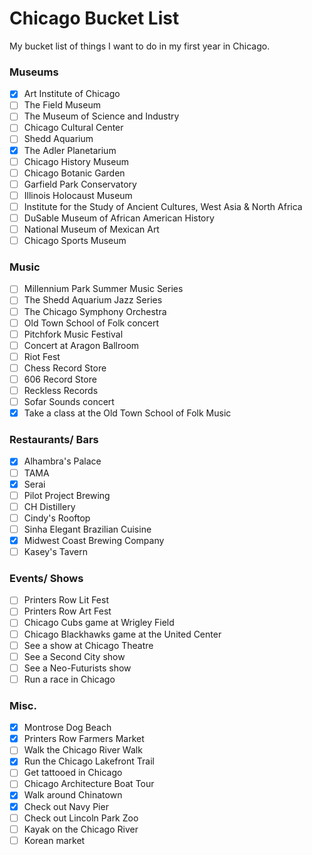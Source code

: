 # Chicago Bucket List
My bucket list of things I want to do in my first year in Chicago. 

### Museums
- [X] Art Institute of Chicago  
- [ ] The Field Museum  
- [ ] The Museum of Science and Industry
- [ ] Chicago Cultural Center
- [ ] Shedd Aquarium  
- [X] The Adler Planetarium
- [ ] Chicago History Museum  
- [ ] Chicago Botanic Garden  
- [ ] Garfield Park Conservatory  
- [ ] Illinois Holocaust Museum 
- [ ] Institute for the Study of Ancient Cultures, West Asia & North Africa
- [ ] DuSable Museum of African American History
- [ ] National Museum of Mexican Art
- [ ] Chicago Sports Museum

### Music
- [ ] Millennium Park Summer Music Series
- [ ] The Shedd Aquarium Jazz Series
- [ ] The Chicago Symphony Orchestra
- [ ] Old Town School of Folk concert
- [ ] Pitchfork Music Festival
- [ ] Concert at Aragon Ballroom
- [ ] Riot Fest
- [ ] Chess Record Store
- [ ] 606 Record Store
- [ ] Reckless Records
- [ ] Sofar Sounds concert
- [X] Take a class at the Old Town School of Folk Music

### Restaurants/ Bars
- [X] Alhambra's Palace
- [ ] TAMA
- [X] Serai 
- [ ] Pilot Project Brewing
- [ ] CH Distillery
- [ ] Cindy's Rooftop
- [ ] Sinha Elegant Brazilian Cuisine
- [X] Midwest Coast Brewing Company
- [ ] Kasey's Tavern

### Events/ Shows
- [ ] Printers Row Lit Fest
- [ ] Printers Row Art Fest  
- [ ] Chicago Cubs game at Wrigley Field
- [ ] Chicago Blackhawks game at the United Center
- [ ] See a show at Chicago Theatre
- [ ] See a Second City show
- [ ] See a Neo-Futurists show
- [ ] Run a race in Chicago

### Misc.
- [X] Montrose Dog Beach
- [X] Printers Row Farmers Market
- [ ] Walk the Chicago River Walk
- [X] Run the Chicago Lakefront Trail  
- [ ] Get tattooed in Chicago
- [ ] Chicago Architecture Boat Tour
- [X] Walk around Chinatown
- [X] Check out Navy Pier
- [ ] Check out Lincoln Park Zoo  
- [ ] Kayak on the Chicago River
- [ ] Korean market
